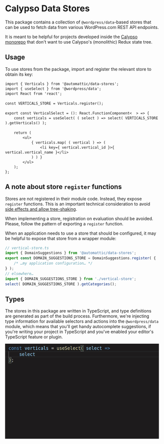 # Calypso Data Stores

This package contains a collection of `@wordpress/data`-based stores that can be used to fetch data from various WordPress.com REST API endpoints.

It is meant to be helpful for projects developed inside the [Calypso monorepo](https://github.com/Automattic/wp-calypso) that don't want to use Calypso's (monolithic) Redux state tree.

## Usage

To use stores from the package, import and register the relevant store to obtain its key:

```tsx
import { Verticals } from '@automattic/data-stores';
import { useSelect } from '@wordpress/data';
import React from 'react';

const VERTICALS_STORE = Verticals.register();

export const VerticalSelect = (): React.FunctionComponent<  > => {
	const verticals = useSelect( ( select ) => select( VERTICALS_STORE ).getVerticals() );

	return (
		<ul>
			{ verticals.map( ( vertical ) => (
				<li key={ vertical.vertical_id }>{ vertical.vertical_name }</li>
			) ) }
		</ul>
	);
};
```

## A note about store `register` functions

Stores are not registered in their module code. Instead, they expose `register` functions. This is an important technical consideration to avoid [side effects and allow tree-shaking](https://webpack.js.org/guides/tree-shaking/#mark-the-file-as-side-effect-free).

When implementing a store, registration on evaluation should be avoided. Please, follow the pattern of exporting a `register` function.

When an application needs to use a store that should be configured, it may be helpful to expose that store from a wrapper module:

```ts
// vertical-store.ts
import { DomainSuggestions } from '@automattic/data-stores';
export const DOMAIN_SUGGESTIONS_STORE = DomainSuggestions.register( {
	/* …my application configuration… */
} );
// elsewhere…
import { DOMAIN_SUGGESTIONS_STORE } from './vertical-store';
select( DOMAIN_SUGGESTIONS_STORE ).getCategories();
```

## Types

The stores in this package are written in TypeScript, and type definitions are generated as part of the build process. Furthermore, we're injecting type information for available selectors and actions into the `@wordpress/data` module, which means that you'll get handy autocomplete suggestions, if you're writing your project in TypeScript and you've enabled your editor's TypeScript feature or plugin.

![autocomplete](./autocomplete.gif)

